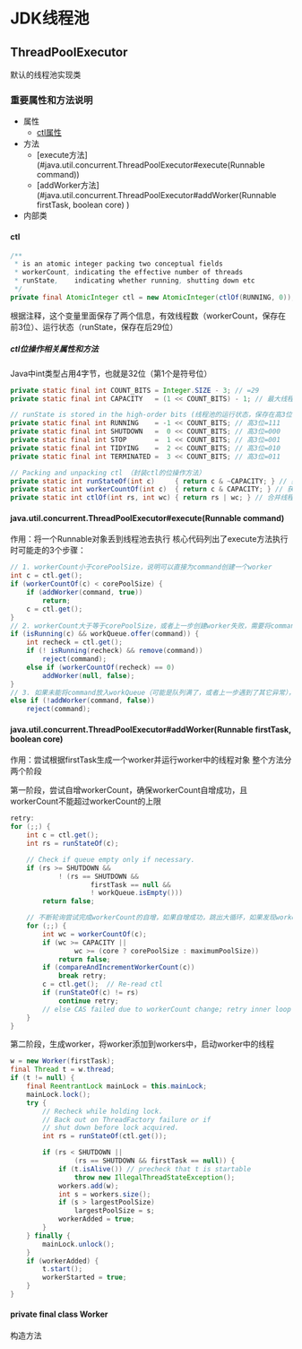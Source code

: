 # JDK线程池

## ThreadPoolExecutor
默认的线程池实现类
### 重要属性和方法说明
- 属性
   - [ctl属性](#ctl)
- 方法
   - [execute方法](#java.util.concurrent.ThreadPoolExecutor#execute(Runnable command))
   - [addWorker方法](#java.util.concurrent.ThreadPoolExecutor#addWorker(Runnable firstTask, boolean core) )
- 内部类

#### ctl
``` java
/**
 * is an atomic integer packing two conceptual fields
 * workerCount, indicating the effective number of threads
 * runState,    indicating whether running, shutting down etc
 */
private final AtomicInteger ctl = new AtomicInteger(ctlOf(RUNNING, 0));
```
根据注释，这个变量里面保存了两个信息，有效线程数（workerCount，保存在前3位）、运行状态（runState，保存在后29位）
##### ctl位操作相关属性和方法
Java中int类型占用4字节，也就是32位（第1个是符号位）
``` java
private static final int COUNT_BITS = Integer.SIZE - 3; // =29
private static final int CAPACITY   = (1 << COUNT_BITS) - 1; // 最大线程数 00011111111111111111111111111111

// runState is stored in the high-order bits (线程池的运行状态，保存在高3位)
private static final int RUNNING    = -1 << COUNT_BITS; // 高3位=111
private static final int SHUTDOWN   =  0 << COUNT_BITS; // 高3位=000
private static final int STOP       =  1 << COUNT_BITS; // 高3位=001
private static final int TIDYING    =  2 << COUNT_BITS; // 高3位=010
private static final int TERMINATED =  3 << COUNT_BITS; // 高3位=011

// Packing and unpacking ctl （封装ctl的位操作方法）
private static int runStateOf(int c)     { return c & ~CAPACITY; } // 获得线程池状态
private static int workerCountOf(int c)  { return c & CAPACITY; } // 获得有效线程数
private static int ctlOf(int rs, int wc) { return rs | wc; } // 合并线程池状态和有效线程数
```

#### java.util.concurrent.ThreadPoolExecutor#execute(Runnable command)
作用：将一个Runnable对象丢到线程池去执行
核心代码列出了execute方法执行时可能走的3个步骤：
``` java
// 1. workerCount小于corePoolSize，说明可以直接为command创建一个worker
int c = ctl.get();
if (workerCountOf(c) < corePoolSize) {
    if (addWorker(command, true))
        return;
    c = ctl.get();
}
// 2. workerCount大于等于corePoolSize，或者上一步创建worker失败，需要将command放到workQueue
if (isRunning(c) && workQueue.offer(command)) {
    int recheck = ctl.get();
    if (! isRunning(recheck) && remove(command))
        reject(command);
    else if (workerCountOf(recheck) == 0)
        addWorker(null, false);
}
// 3. 如果未能将command放入workQueue（可能是队列满了，或者上一步遇到了其它异常），尝试为command创建额外的worker，如果创建额外的worker失败，抛弃command
else if (!addWorker(command, false))
    reject(command);
```

#### java.util.concurrent.ThreadPoolExecutor#addWorker(Runnable firstTask, boolean core) 
作用：尝试根据firstTask生成一个worker并运行worker中的线程对象
整个方法分两个阶段

第一阶段，尝试自增workerCount，确保workerCount自增成功，且workerCount不能超过workerCount的上限
``` java
retry:
for (;;) {
    int c = ctl.get();
    int rs = runStateOf(c);

    // Check if queue empty only if necessary.
    if (rs >= SHUTDOWN &&
            ! (rs == SHUTDOWN &&
                    firstTask == null &&
                    ! workQueue.isEmpty()))
        return false;

    // 不断轮询尝试完成workerCount的自增，如果自增成功，跳出大循环，如果发现workerCount已经达到上限了，返回false，如果自增失败，继续当前小循环
    for (;;) {
        int wc = workerCountOf(c);
        if (wc >= CAPACITY ||
                wc >= (core ? corePoolSize : maximumPoolSize))
            return false;
        if (compareAndIncrementWorkerCount(c))
            break retry;
        c = ctl.get();  // Re-read ctl
        if (runStateOf(c) != rs)
            continue retry;
        // else CAS failed due to workerCount change; retry inner loop
    }
}
```

第二阶段，生成worker，将worker添加到workers中，启动worker中的线程
``` java
w = new Worker(firstTask);
final Thread t = w.thread;
if (t != null) {
    final ReentrantLock mainLock = this.mainLock;
    mainLock.lock();
    try {
        // Recheck while holding lock.
        // Back out on ThreadFactory failure or if
        // shut down before lock acquired.
        int rs = runStateOf(ctl.get());

        if (rs < SHUTDOWN ||
                (rs == SHUTDOWN && firstTask == null)) {
            if (t.isAlive()) // precheck that t is startable
                throw new IllegalThreadStateException();
            workers.add(w);
            int s = workers.size();
            if (s > largestPoolSize)
                largestPoolSize = s;
            workerAdded = true;
        }
    } finally {
        mainLock.unlock();
    }
    if (workerAdded) {
        t.start();
        workerStarted = true;
    }
}
```

#### private final class Worker
构造方法










